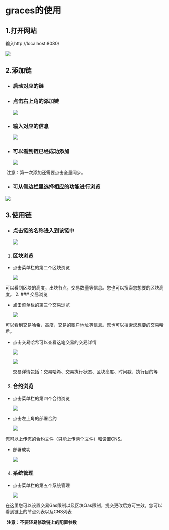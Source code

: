 # graces的使用

##  1.打开网站

输入http://localhost:8080/

![](./imgs/1.png)

## 2.添加链

- ### 启动对应的链

- ### 点击右上角的添加链

  ![](./imgs/2.png)


- ### 输入对应的信息

  ![](./imgs/3.png)

- ### 可以看到链已经成功添加

  ![](./imgs/4.png)

​         注意：第一次添加还需要点击全量同步。

- ### 可从侧边栏里选择相应的功能进行浏览

![](./imgs/11.png)

## 3.使用链

- ### 点击链的名称进入到该链中

  ![](./imgs/5.png)

1. ### 区块浏览

- 点击菜单栏的第二个区块浏览

  ![](./imgs/6.png)

​        可以看到区块的高度，出块节点，交易数量等信息。您也可以搜索您想要的区块高度。
2. ### 交易浏览
- 点击菜单栏的第三个交易浏览

  ![](./imgs/7.png)

​      可以看到交易哈希，高度，交易的账户地址等信息。您也可以搜索您想要的交易哈希。

- 点击交易哈希可以查看这笔交易的交易详情

  ![](./imgs/12.png)

  ![](./imgs/13.png)

  交易详情包括：交易哈希、交易执行状态、区块高度、时间戳、执行目的等

3. ### 合约浏览
- 点击菜单栏的第四个合约浏览

  ![](./imgs/8.png)

- 点击左上角的部署合约

  ![](./imgs/9.png)

您可以上传您的合约文件（只能上传两个文件）和设置CNS。

- 部署成功

  ![](./imgs/14.png)

4. ### 系统管理
- 点击菜单栏的第五个系统管理

  ![](./imgs/10.png)

​       在这里您可以设置交易Gas限制以及区块Gas限制，提交更改后方可生效。您可以看到链上的节点列表以及CNS列表

​       **注意：不要轻易修改链上的配置参数**